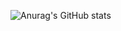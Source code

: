 


![Anurag's GitHub stats](https://github-readme-stats.vercel.app/api?username=pkoky&show_icons=true)



